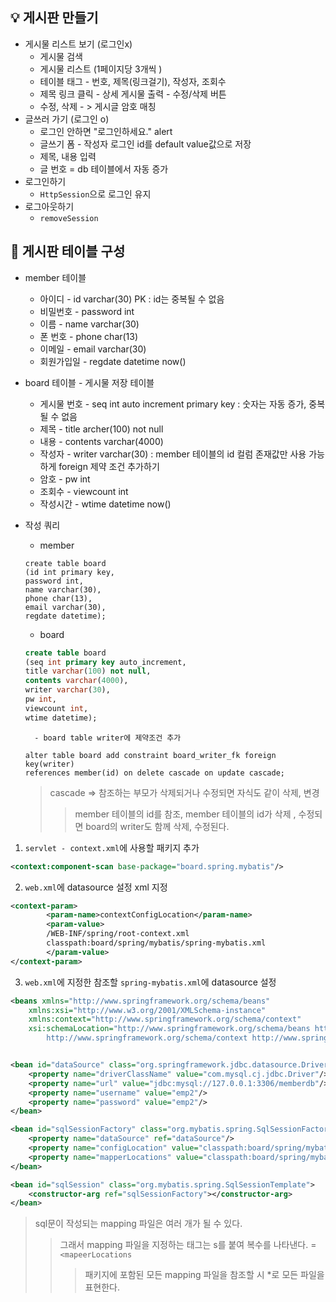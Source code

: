 ##  :bulb: 게시판 만들기

- 게시물 리스트 보기 (로그인x)
  - 게시물 검색
  - 게시물 리스트 (1페이지당 3개씩 )
  - 테이블 태그 - 번호, 제목(링크걸기), 작성자, 조회수 
  - 제목 링크 클릭 - 상세 게시물 출력  - 수정/삭제 버튼 
  - 수정, 삭제 - > 게시글 암호 매칭 
- 글쓰러 가기 (로그인 o)
  - 로그인 안하면 "로그인하세요." alert 
  - 글쓰기 폼 - 작성자 로그인 id를 default value값으로 저장
  - 제목, 내용 입력
  - 글 번호 = db 테이블에서 자동 증가 
- 로그인하기
  - `HttpSession`으로 로그인 유지 
- 로그아웃하기 
  - `removeSession`

## :mag_right: 게시판 테이블 구성

- member  테이블
  - 아이디 - id varchar(30) PK : id는 중복될 수 없음
  - 비밀번호 - password int
  - 이름 - name  varchar(30)
  - 폰 번호 - phone char(13)
  - 이메일 - email varchar(30)
  - 회원가입일 - regdate datetime now()



- board 테이블 - 게시물 저장 테이블
  - 게시물 번호 - seq int auto increment primary key : 숫자는 자동 증가, 중복될 수 없음
  - 제목 - title archer(100) not null 
  - 내용 - contents varchar(4000)
  - 작성자 - writer varchar(30) : member 테이블의 id 컬럼 존재값만 사용 가능하게 foreign 제약 조건 추가하기
  - 암호 - pw int
  - 조회수 - viewcount int
  - 작성시간 - wtime datetime now()

- 작성 쿼리

  - member

  ```mysql
  create table board 
  (id int primary key,
  password int,
  name varchar(30),
  phone char(13),
  email varchar(30),
  regdate datetime);
  ```

  - board

  ```sql
  create table board 
  (seq int primary key auto_increment,
  title varchar(100) not null,
  contents varchar(4000),
  writer varchar(30),
  pw int,
  viewcount int,
  wtime datetime);
  ```

  		- board table writer에 제약조건 추가

  ```mysql
  alter table board add constraint board_writer_fk foreign key(writer) 
  references member(id) on delete cascade on update cascade;
  ```

  > cascade => 참조하는 부모가 삭제되거나 수정되면 자식도 같이 삭제, 변경
  >
  > > member 테이블의 id를 참조, member 테이블의 id가 삭제 , 수정되면 board의 writer도 함께 삭제, 수정된다.



1. `servlet - context.xml`에 사용할 패키지 추가 

```xml
<context:component-scan base-package="board.spring.mybatis"/>
```

2. `web.xml`에 datasource 설정 xml 지정 

```xml
<context-param>
		<param-name>contextConfigLocation</param-name>
		<param-value>
		/WEB-INF/spring/root-context.xml
		classpath:board/spring/mybatis/spring-mybatis.xml
		</param-value>
</context-param>
```

3. `web.xml`에 지정한 참조할 `spring-mybatis.xml`에 datasource 설정

```xml
<beans xmlns="http://www.springframework.org/schema/beans"
	xmlns:xsi="http://www.w3.org/2001/XMLSchema-instance"
	xmlns:context="http://www.springframework.org/schema/context"
	xsi:schemaLocation="http://www.springframework.org/schema/beans http://www.springframework.org/schema/beans/spring-beans.xsd
		http://www.springframework.org/schema/context http://www.springframework.org/schema/context/spring-context-4.3.xsd">


<bean id="dataSource" class="org.springframework.jdbc.datasource.DriverManagerDataSource">
	<property name="driverClassName" value="com.mysql.cj.jdbc.Driver"/>
	<property name="url" value="jdbc:mysql://127.0.0.1:3306/memberdb"/>
	<property name="username" value="emp2"/>
	<property name="password" value="emp2"/>
</bean>

<bean id="sqlSessionFactory" class="org.mybatis.spring.SqlSessionFactoryBean">
	<property name="dataSource" ref="dataSource"/>
	<property name="configLocation" value="classpath:board/spring/mybatis/mybatis-config.xml" />
	<property name="mapperLocations" value="classpath:board/spring/mybatis/*-mapping.xml" />
</bean>

<bean id="sqlSession" class="org.mybatis.spring.SqlSessionTemplate">
	<constructor-arg ref="sqlSessionFactory"></constructor-arg>
</bean>
```

> sql문이 작성되는 mapping 파일은 여러 개가 될 수 있다. 
>
> > 그래서 mapping 파일을 지정하는 태그는 s를 붙여 복수를 나타낸다. = `<mapeerLocations`
> >
> > > 패키지에 포함된 모든 mapping 파일을 참조할 시 *로 모든 파일을 표현한다.